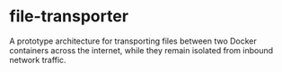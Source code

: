 # file-transporter
A prototype architecture for transporting files between two Docker containers across the internet, while they remain isolated from inbound network traffic.
